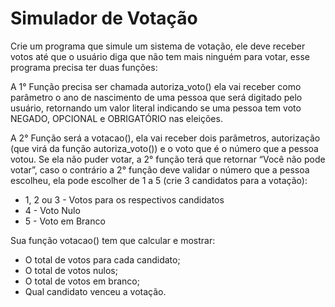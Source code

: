 # Simulador de Votação

Crie um programa que simule um sistema de votação, ele deve receber votos até que o usuário diga que não tem mais ninguém para votar, esse programa precisa ter duas funções:

A 1° Função precisa ser chamada autoriza_voto() ela vai receber como parâmetro o ano de nascimento de uma pessoa que será digitado pelo usuário, retornando um valor literal indicando se uma pessoa tem voto NEGADO, OPCIONAL e OBRIGATÓRIO nas eleições.

A 2° Função será a votacao(), ela vai receber dois parâmetros, autorização (que virá da função autoriza_voto()) e o voto que é o número que a pessoa votou. Se ela não puder votar, a 2° função terá que retornar “Você não pode votar”, caso o contrário a 2° função deve validar o número que a pessoa escolheu, ela pode escolher de 1 a 5 (crie 3 candidatos para a votação):
- 1, 2 ou 3 - Votos para os respectivos candidatos
- 4 - Voto Nulo
- 5 - Voto em Branco

Sua função votacao() tem que calcular e mostrar:
- O total de votos para cada candidato;
- O total de votos nulos;
- O total de votos em branco;
- Qual candidato venceu a votação.
